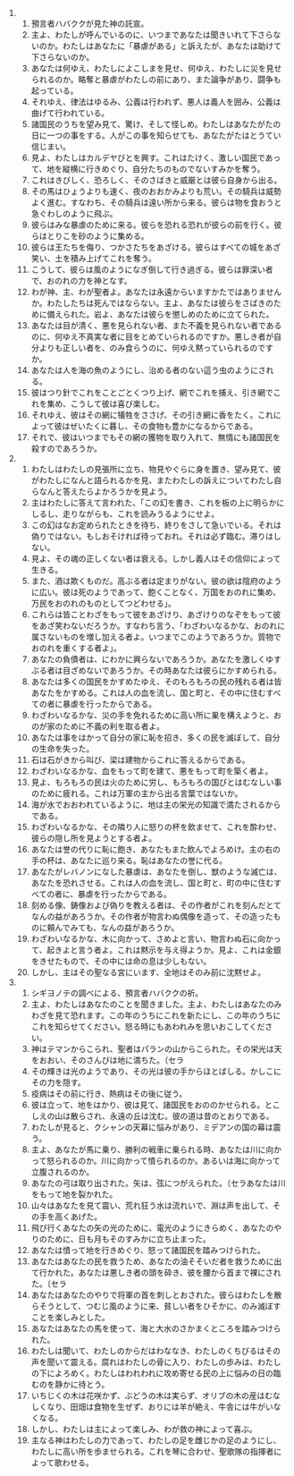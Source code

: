 <ol>
  <li>
    <ol>
      <li>預言者ハバククが見た神の託宣。</li>
      <li>主よ、わたしが呼んでいるのに、いつまであなたは聞きいれて下さらないのか。わたしはあなたに「暴虐がある」と訴えたが、あなたは助けて下さらないのか。</li>
      <li>あなたは何ゆえ、わたしによこしまを見せ、何ゆえ、わたしに災を見せられるのか。略奪と暴虐がわたしの前にあり、また論争があり、闘争も起っている。</li>
      <li>それゆえ、律法はゆるみ、公義は行われず、悪人は義人を囲み、公義は曲げて行われている。</li>
      <li>諸国民のうちを望み見て、驚け、そして怪しめ。わたしはあなたがたの日に一つの事をする。人がこの事を知らせても、あなたがたはとうてい信じまい。</li>
      <li>見よ、わたしはカルデヤびとを興す。これはたけく、激しい国民であって、地を縦横に行きめぐり、自分たちのものでないすみかを奪う。</li>
      <li>これはきびしく、恐ろしく、そのさばきと威厳とは彼ら自身から出る。</li>
      <li>その馬はひょうよりも速く、夜のおおかみよりも荒い。その騎兵は威勢よく進む。すなわち、その騎兵は遠い所から来る。彼らは物を食おうと急ぐわしのように飛ぶ。</li>
      <li>彼らはみな暴虐のために来る。彼らを恐れる恐れが彼らの前を行く。彼らはとりこを砂のように集める。</li>
      <li>彼らは王たちを侮り、つかさたちをあざける。彼らはすべての城をあざ笑い、土を積み上げてこれを奪う。</li>
      <li>こうして、彼らは風のようになぎ倒して行き過ぎる。彼らは罪深い者で、おのれの力を神となす。</li>
      <li>わが神、主、わが聖者よ。あなたは永遠からいますかたではありませんか。わたしたちは死んではならない。主よ、あなたは彼らをさばきのために備えられた。岩よ、あなたは彼らを懲しめのために立てられた。</li>
      <li>あなたは目が清く、悪を見られない者、また不義を見られない者であるのに、何ゆえ不真実な者に目をとめていられるのですか。悪しき者が自分よりも正しい者を、のみ食らうのに、何ゆえ黙っていられるのですか。</li>
      <li>あなたは人を海の魚のようにし、治める者のない這う虫のようにされる。</li>
      <li>彼はつり針でこれをことごとくつり上げ、網でこれを捕え、引き網でこれを集め、こうして彼は喜び楽しむ。</li>
      <li>それゆえ、彼はその網に犠牲をささげ、その引き網に香をたく。これによって彼はぜいたくに暮し、その食物も豊かになるからである。</li>
      <li>それで、彼はいつまでもその網の獲物を取り入れて、無情にも諸国民を殺すのであろうか。</li>
    </ol>
  </li>
  <li>
    <ol>
      <li>わたしはわたしの見張所に立ち、物見やぐらに身を置き、望み見て、彼がわたしになんと語られるかを見、またわたしの訴えについてわたし自らなんと答えたらよかろうかを見よう。</li>
      <li>主はわたしに答えて言われた、「この幻を書き、これを板の上に明らかにしるし、走りながらも、これを読みうるようにせよ。</li>
      <li>この幻はなお定められたときを待ち、終りをさして急いでいる。それは偽りではない。もしおそければ待っておれ。それは必ず臨む。滞りはしない。</li>
      <li>見よ、その魂の正しくない者は衰える。しかし義人はその信仰によって生きる。</li>
      <li>また、酒は欺くものだ。高ぶる者は定まりがない。彼の欲は陰府のように広い。彼は死のようであって、飽くことなく、万国をおのれに集め、万民をおのれのものとしてつどわせる」。</li>
      <li>これらは皆ことわざをもって彼をあざけり、あざけりのなぞをもって彼をあざ笑わないだろうか。すなわち言う、「わざわいなるかな、おのれに属さないものを増し加える者よ。いつまでこのようであろうか。質物でおのれを重くする者よ」。</li>
      <li>あなたの負債者は、にわかに興らないであろうか。あなたを激しくゆすぶる者は目ざめないであろうか。その時あなたは彼らにかすめられる。</li>
      <li>あなたは多くの国民をかすめたゆえ、そのもろもろの民の残れる者は皆あなたをかすめる。これは人の血を流し、国と町と、その中に住むすべての者に暴虐を行ったからである。</li>
      <li>わざわいなるかな、災の手を免れるために高い所に巣を構えようと、おのが家のために不義の利を取る者よ。</li>
      <li>あなたは事をはかって自分の家に恥を招き、多くの民を滅ぼして、自分の生命を失った。</li>
      <li>石は石がきから叫び、梁は建物からこれに答えるからである。</li>
      <li>わざわいなるかな、血をもって町を建て、悪をもって町を築く者よ。</li>
      <li>見よ、もろもろの民は火のために労し、もろもろの国びとはむなしい事のために疲れる。これは万軍の主から出る言葉ではないか。</li>
      <li>海が水でおおわれているように、地は主の栄光の知識で満たされるからである。</li>
      <li>わざわいなるかな、その隣り人に怒りの杯を飲ませて、これを酔わせ、彼らの隠し所を見ようとする者よ。</li>
      <li>あなたは誉の代りに恥に飽き、あなたもまた飲んでよろめけ。主の右の手の杯は、あなたに巡り来る。恥はあなたの誉に代る。</li>
      <li>あなたがレバノンになした暴虐は、あなたを倒し、獣のような滅亡は、あなたを恐れさせる。これは人の血を流し、国と町と、町の中に住むすべての者に、暴虐を行ったからである。</li>
      <li>刻める像、鋳像および偽りを教える者は、その作者がこれを刻んだとてなんの益があろうか。その作者が物言わぬ偶像を造って、その造ったものに頼んでみても、なんの益があろうか。</li>
      <li>わざわいなるかな、木に向かって、さめよと言い、物言わぬ石に向かって、起きよと言う者よ。これは黙示を与え得ようか。見よ、これは金銀をきせたもので、その中には命の息は少しもない。</li>
      <li>しかし、主はその聖なる宮にいます、全地はそのみ前に沈黙せよ。</li>
    </ol>
  </li>
  <li>
    <ol>
      <li>シギヨノテの調べによる、預言者ハバククの祈。</li>
      <li>主よ、わたしはあなたのことを聞きました。主よ、わたしはあなたのみわざを見て恐れます。この年のうちにこれを新たにし、この年のうちにこれを知らせてください。怒る時にもあわれみを思いおこしてください。</li>
      <li>神はテマンからこられ、聖者はパランの山からこられた。その栄光は天をおおい、そのさんびは地に満ちた。〔セラ</li>
      <li>その輝きは光のようであり、その光は彼の手からほとばしる。かしこにその力を隠す。</li>
      <li>疫病はその前に行き、熱病はその後に従う。</li>
      <li>彼は立って、地をはかり、彼は見て、諸国民をおののかせられる。とこしえの山は散らされ、永遠の丘は沈む。彼の道は昔のとおりである。</li>
      <li>わたしが見ると、クシャンの天幕に悩みがあり、ミデアンの国の幕は震う。</li>
      <li>主よ、あなたが馬に乗り、勝利の戦車に乗られる時、あなたは川に向かって怒られるのか。川に向かって憤られるのか。あるいは海に向かって立腹されるのか。</li>
      <li>あなたの弓は取り出された。矢は、弦につがえられた。〔セラあなたは川をもって地を裂かれた。</li>
      <li>山々はあなたを見て震い、荒れ狂う水は流れいで、淵は声を出して、その手を高くあげた。</li>
      <li>飛び行くあなたの矢の光のために、電光のようにきらめく、あなたのやりのために、日も月もそのすみかに立ち止まった。</li>
      <li>あなたは憤って地を行きめぐり、怒って諸国民を踏みつけられた。</li>
      <li>あなたはあなたの民を救うため、あなたの油そそいだ者を救うために出て行かれた。あなたは悪しき者の頭を砕き、彼を腰から首まで裸にされた。〔セラ</li>
      <li>あなたはあなたのやりで将軍の首を刺しとおされた。彼らはわたしを散らそうとして、つむじ風のように来、貧しい者をひそかに、のみ滅ぼすことを楽しみとした。</li>
      <li>あなたはあなたの馬を使って、海と大水のさかまくところを踏みつけられた。</li>
      <li>わたしは聞いて、わたしのからだはわななき、わたしのくちびるはその声を聞いて震える。腐れはわたしの骨に入り、わたしの歩みは、わたしの下によろめく。わたしはわれわれに攻め寄せる民の上に悩みの日の臨むのを静かに待とう。</li>
      <li>いちじくの木は花咲かず、ぶどうの木は実らず、オリブの木の産はむなしくなり、田畑は食物を生ぜず、おりには羊が絶え、牛舎には牛がいなくなる。</li>
      <li>しかし、わたしは主によって楽しみ、わが救の神によって喜ぶ。</li>
      <li>主なる神はわたしの力であって、わたしの足を雌じかの足のようにし、わたしに高い所を歩ませられる。これを琴に合わせ、聖歌隊の指揮者によって歌わせる。</li>
    </ol>
  </li>
</ol>
